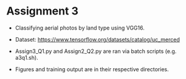 # Assignment 3

- Classifying aerial photos by land type using VGG16. 

- Dataset: https://www.tensorflow.org/datasets/catalog/uc_merced

- Assign3_Q1.py and Assign2_Q2.py are ran via batch scripts (e.g. a3q1.sh).

- Figures and training output are in their respective directories.